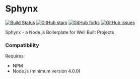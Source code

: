 # Sphynx
[![Build Status](https://travis-ci.org/adamisntdead/Sphynx.svg?branch=master)](https://travis-ci.org/adamisntdead/Sphynx) [![GitHub stars](https://img.shields.io/github/stars/adamisntdead/Sphynx.svg)](https://github.com/adamisntdead/Sphynx/stargazers) [![GitHub forks](https://img.shields.io/github/forks/adamisntdead/Sphynx.svg)](https://github.com/adamisntdead/Sphynx/network) [![GitHub issues](https://img.shields.io/github/issues/adamisntdead/Sphynx.svg)](https://github.com/adamisntdead/Sphynx/issues)

Sphynx - a Node.js Boilerplate for Well Built Projects


### Compatibility
Requires:
* NPM
* Node.js (minimum version 4.0.0)
